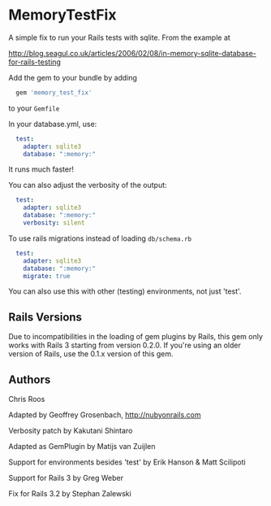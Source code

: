 # MemoryTestFix

A simple fix to run your Rails tests with sqlite. From the example at

http://blog.seagul.co.uk/articles/2006/02/08/in-memory-sqlite-database-for-rails-testing

Add the gem to your bundle by adding

```ruby
  gem 'memory_test_fix'
```

to your `Gemfile`


In your database.yml, use:

```yaml
  test:
    adapter: sqlite3
    database: ":memory:"
```

It runs much faster!

You can also adjust the verbosity of the output:

```yaml
  test:
    adapter: sqlite3
    database: ":memory:"
    verbosity: silent
```

To use rails migrations instead of loading `db/schema.rb`

```yaml
  test:
    adapter: sqlite3
    database: ":memory:"
    migrate: true
```

You can also use this with other (testing) environments, not just 'test'.

## Rails Versions

Due to incompatibilities in the loading of gem plugins by Rails, this gem
only works with Rails 3 starting from version 0.2.0. If you're using an
older version of Rails, use the 0.1.x version of this gem.

## Authors

Chris Roos

Adapted by Geoffrey Grosenbach, http://nubyonrails.com

Verbosity patch by Kakutani Shintaro

Adapted as GemPlugin by Matijs van Zuijlen

Support for environments besides 'test' by Erik Hanson & Matt Scilipoti

Support for Rails 3 by Greg Weber

Fix for Rails 3.2 by Stephan Zalewski
